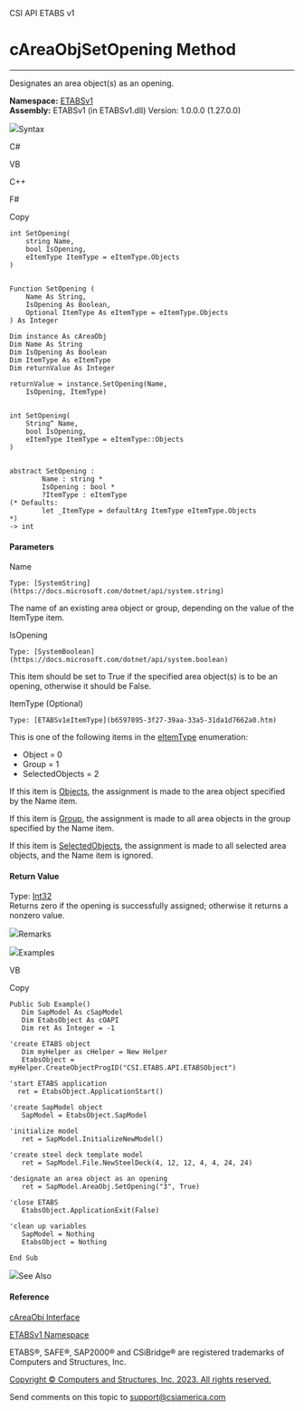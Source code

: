 ﻿

CSI API ETABS v1

# cAreaObjSetOpening Method  
  
---  
  
Designates an area object(s) as an opening.

**Namespace:** [ETABSv1](2780f1b8-2033-5289-2298-1cdb2a7508d9.htm)  
**Assembly:** ETABSv1 (in ETABSv1.dll) Version: 1.0.0.0 (1.27.0.0)

![](../icons/SectionExpanded.png)Syntax

C#

VB

C++

F#

Copy

    
    
    int SetOpening(
    	string Name,
    	bool IsOpening,
    	eItemType ItemType = eItemType.Objects
    )
    
    
    Function SetOpening ( 
    	Name As String,
    	IsOpening As Boolean,
    	Optional ItemType As eItemType = eItemType.Objects
    ) As Integer
    
    Dim instance As cAreaObj
    Dim Name As String
    Dim IsOpening As Boolean
    Dim ItemType As eItemType
    Dim returnValue As Integer
    
    returnValue = instance.SetOpening(Name, 
    	IsOpening, ItemType)
    
    
    int SetOpening(
    	String^ Name, 
    	bool IsOpening, 
    	eItemType ItemType = eItemType::Objects
    )
    
    
    abstract SetOpening : 
            Name : string * 
            IsOpening : bool * 
            ?ItemType : eItemType 
    (* Defaults:
            let _ItemType = defaultArg ItemType eItemType.Objects
    *)
    -> int 
    

#### Parameters

Name

    Type: [SystemString](https://docs.microsoft.com/dotnet/api/system.string)  
The name of an existing area object or group, depending on the value of the
ItemType item.

IsOpening

    Type: [SystemBoolean](https://docs.microsoft.com/dotnet/api/system.boolean)  
This item should be set to True if the specified area object(s) is to be an
opening, otherwise it should be False.

ItemType (Optional)

    Type: [ETABSv1eItemType](b6597895-3f27-39aa-33a5-31da1d7662a0.htm)  
This is one of the following items in the
[eItemType](b6597895-3f27-39aa-33a5-31da1d7662a0.htm) enumeration:

  * Object = 0
  * Group = 1
  * SelectedObjects = 2

If this item is [Objects](b6597895-3f27-39aa-33a5-31da1d7662a0.htm), the
assignment is made to the area object specified by the Name item.

If this item is [Group](b6597895-3f27-39aa-33a5-31da1d7662a0.htm), the
assignment is made to all area objects in the group specified by the Name
item.

If this item is [SelectedObjects](b6597895-3f27-39aa-33a5-31da1d7662a0.htm),
the assignment is made to all selected area objects, and the Name item is
ignored.

#### Return Value

Type: [Int32](https://docs.microsoft.com/dotnet/api/system.int32)  
Returns zero if the opening is successfully assigned; otherwise it returns a
nonzero value.

![](../icons/SectionExpanded.png)Remarks

![](../icons/SectionExpanded.png)Examples

VB

Copy

    
    
    Public Sub Example()
       Dim SapModel As cSapModel
       Dim EtabsObject As cOAPI
       Dim ret As Integer = -1
    
    'create ETABS object
       Dim myHelper as cHelper = New Helper
       EtabsObject = myHelper.CreateObjectProgID("CSI.ETABS.API.ETABSObject")
    
    'start ETABS application
      ret = EtabsObject.ApplicationStart()
    
    'create SapModel object
       SapModel = EtabsObject.SapModel
    
    'initialize model
       ret = SapModel.InitializeNewModel()
    
    'create steel deck template model
       ret = SapModel.File.NewSteelDeck(4, 12, 12, 4, 4, 24, 24)
    
    'designate an area object as an opening
       ret = SapModel.AreaObj.SetOpening("3", True)
    
    'close ETABS
       EtabsObject.ApplicationExit(False)
    
    'clean up variables
       SapModel = Nothing
       EtabsObject = Nothing
    
    End Sub

![](../icons/SectionExpanded.png)See Also

#### Reference

[cAreaObj Interface](2cda9b42-232e-6821-8caa-dc87fd84fed0.htm)

[ETABSv1 Namespace](2780f1b8-2033-5289-2298-1cdb2a7508d9.htm)

ETABS®, SAFE®, SAP2000® and CSiBridge® are registered trademarks of Computers
and Structures, Inc.  

[Copyright © Computers and Structures, Inc. 2023. All rights
reserved.](http://www.csiamerica.com)

Send comments on this topic to
[support@csiamerica.com](mailto:support%40csiamerica.com?Subject=CSI%20API%20ETABS%20v1)

